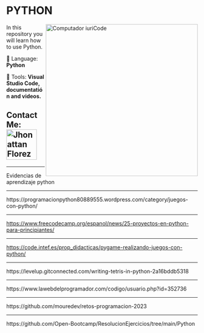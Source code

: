# PYTHON

<img src="https://raw.githubusercontent.com/MicaelliMedeiros/micaellimedeiros/master/image/computer-illustration.png" min-width="400px" max-width="400px" width="400px" align="right" alt="Computador iuriCode">

<p align="left"> 
  In this repository you will learn how to use Python.
</p>

<p align="left">
  🦄 Language: <strong>Python</strong>
</p>

<p align="left">
  💼 Tools: <strong>Visual Studio Code, documentatión and videos.</strong>
</p>

## Contact Me: <a href="mailto:florezj328@gmail.com"> <img src="https://img.shields.io/badge/Gmail-red?style=for-the-badge&logo=gmail&logoColor=white" width="80px" alt="Jhonattan Florez"/> </a>

<hr> 
Evidencias de aprendizaje python
<hr>
https://programacionpython80889555.wordpress.com/category/juegos-con-python/

***************************************************************************************

https://www.freecodecamp.org/espanol/news/25-proyectos-en-python-para-principiantes/
****************************************************************************************
https://code.intef.es/prop_didacticas/pygame-realizando-juegos-con-python/
<hr>
https://levelup.gitconnected.com/writing-tetris-in-python-2a16bddb5318 
<hr>
https://www.lawebdelprogramador.com/codigo/usuario.php?id=352736
<hr>
https://github.com/mouredev/retos-programacion-2023
<hr>
https://github.com/Open-Bootcamp/ResolucionEjercicios/tree/main/Python
